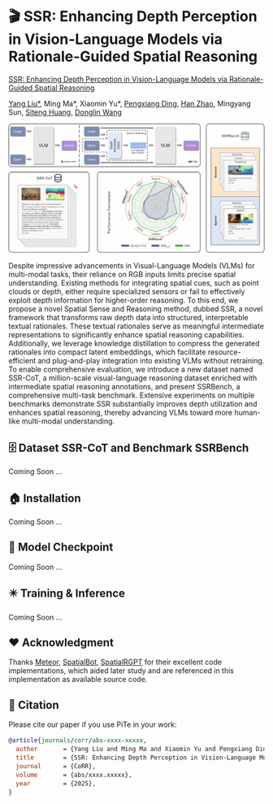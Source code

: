 # 🎬 SSR: Enhancing Depth Perception in Vision-Language Models via Rationale-Guided Spatial Reasoning

[SSR: Enhancing Depth Perception in Vision-Language Models via Rationale-Guided Spatial Reasoning](#)

[Yang Liu*](https://yliu-cs.github.io), Ming Ma*, Xiaomin Yu*, [Pengxiang Ding](https://dingpx.github.io), [Han Zhao](https://h-zhao1997.github.io), Mingyang Sun, [Siteng Huang](https://kyonhuang.top), [Donglin Wang](https://milab.westlake.edu.cn)

![](figure/teaser.jpg)

Despite impressive advancements in Visual-Language Models (VLMs) for multi-modal tasks, their reliance on RGB inputs limits precise spatial understanding. Existing methods for integrating spatial cues, such as point clouds or depth, either require specialized sensors or fail to effectively exploit depth information for higher-order reasoning. To this end, we propose a novel Spatial Sense and Reasoning method, dubbed SSR, a novel framework that transforms raw depth data into structured, interpretable textual rationales. These textual rationales serve as meaningful intermediate representations to significantly enhance spatial reasoning capabilities. Additionally, we leverage knowledge distillation to compress the generated rationales into compact latent embeddings, which facilitate resource-efficient and plug-and-play integration into existing VLMs without retraining. To enable comprehensive evaluation, we introduce a new dataset named SSR-CoT, a million-scale visual-language reasoning dataset enriched with intermediate spatial reasoning annotations, and present SSRBench, a comprehensive multi-task benchmark. Extensive experiments on multiple benchmarks demonstrate SSR substantially improves depth utilization and enhances spatial reasoning, thereby advancing VLMs toward more human-like multi-modal understanding.

## 🗄️ Dataset SSR-CoT and Benchmark SSRBench

Coming Soon ...

## 🏠 Installation

Coming Soon ...

## 💎 Model Checkpoint

Coming Soon ...

## ✴️ Training & Inference

Coming Soon ...

## ❤️ Acknowledgment

Thanks [Meteor](https://github.com/ByungKwanLee/Meteor), [SpatialBot](https://github.com/BAAI-DCAI/SpatialBot), [SpatialRGPT](https://github.com/AnjieCheng/SpatialRGPT) for their excellent code implementations, which aided later study and are referenced in this implementation as available source code.

## 📜 Citation

Please cite our paper if you use PiTe in your work:

```bibtex
@article{journals/corr/abs-xxxx-xxxxx,
  author       = {Yang Liu and Ming Ma and Xiaomin Yu and Pengxiang Ding and Han Zhao and Mingyang Sun and Siteng Huang and Donglin Wang},
  title        = {SSR: Enhancing Depth Perception in Vision-Language Models via Rationale-Guided Spatial Reasoning},
  journal      = {CoRR},
  volume       = {abs/xxxx.xxxxx},
  year         = {2025},
}
```

